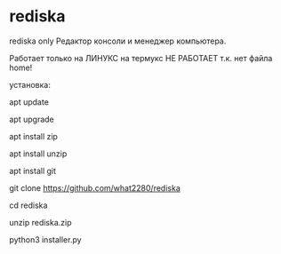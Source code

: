 # rediska
rediska only
Редактор консоли и менеджер компьютера.

Работает только на ЛИНУКС на термукс НЕ РАБОТАЕТ т.к. нет файла home!

установка:

apt update

apt upgrade

apt install zip

apt install unzip

apt install git

git clone https://github.com/what2280/rediska

cd rediska

unzip rediska.zip

python3 installer.py

